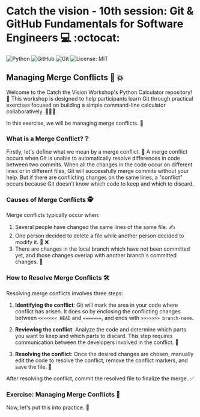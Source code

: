 # Catch the vision - 10th session: Git & GitHub Fundamentals for Software Engineers :computer: :octocat:

![Python](https://img.shields.io/badge/Python-3776AB?style=for-the-badge&logo=python&logoColor=white) ![GitHub](https://img.shields.io/badge/GitHub-100000?style=for-the-badge&logo=github&logoColor=white) ![Git](https://img.shields.io/badge/Git-F05032?style=for-the-badge&logo=git&logoColor=white) ![License: MIT](https://img.shields.io/badge/License-MIT-yellow.svg?style=for-the-badge)

## Managing Merge Conflicts :construction_worker: :collision:
Welcome to the Catch the Vision Workshop's Python Calculator repository! :wave: This workshop is designed to help participants learn Git through practical exercises focused on building a simple command-line calculator collaboratively. :people_holding_hands:

In this exercise, we will be managing merge conflicts. :monocle_face:

### What is a Merge Conflict? :grey_question:

Firstly, let's define what we mean by a merge conflict. :thinking: A merge conflict occurs when Git is unable to automatically resolve differences in code between two commits. When all the changes in the code occur on different lines or in different files, Git will successfully merge commits without your help. But if there are conflicting changes on the same lines, a "conflict" occurs because Git doesn’t know which code to keep and which to discard.

### Causes of Merge Conflicts :detective:

Merge conflicts typically occur when:

1. Several people have changed the same lines of the same file. :writing_hand:
2. One person decided to delete a file while another person decided to modify it. :file_folder: :x:
3. There are changes in the local branch which have not been committed yet, and those changes overlap with another branch's committed changes. :busts_in_silhouette:

### How to Resolve Merge Conflicts :hammer_and_wrench:

Resolving merge conflicts involves three steps:

1. **Identifying the conflict**: Git will mark the area in your code where conflict has arisen. It does so by enclosing the conflicting changes between `<<<<<<< HEAD` and `=======`, and ends with `>>>>>>> branch-name`.

2. **Reviewing the conflict**: Analyze the code and determine which parts you want to keep and which parts to discard. This step requires communication between the developers involved in the conflict. :speech_balloon:

3. **Resolving the conflict**: Once the desired changes are chosen, manually edit the code to resolve the conflict, remove the conflict markers, and save the file. :memo:

After resolving the conflict, commit the resolved file to finalize the merge. :white_check_mark:

### Exercise: Managing Merge Conflicts :muscle:

Now, let's put this into practice. :rocket: